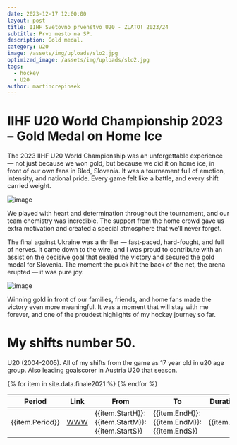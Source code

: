 ```yaml
---
date: 2023-12-17 12:00:00
layout: post
title: IIHF Svetovno prvenstvo U20 - ZLATO! 2023/24
subtitle: Prvo mesto na SP.
description: Gold medal.
category: u20
image: /assets/img/uploads/slo2.jpg
optimized_image: /assets/img/uploads/slo2.jpg
tags:
  - hockey
  - U20
author: martincrepinsek
---
```


# IIHF U20 World Championship 2023 – Gold Medal on Home Ice

The 2023 IIHF U20 World Championship was an unforgettable experience — not just because we won gold, but because we did it on home ice, in front of our own fans in Bled, Slovenia. It was a tournament full of emotion, intensity, and national pride. Every game felt like a battle, and every shift carried weight.

<img src="{{ site.baseurl }}/assets/img/uploads/slo3.jpg" alt="image">

We played with heart and determination throughout the tournament, and our team chemistry was incredible. The support from the home crowd gave us extra motivation and created a special atmosphere that we’ll never forget.

The final against Ukraine was a thriller — fast-paced, hard-fought, and full of nerves. It came down to the wire, and I was proud to contribute with an assist on the decisive goal that sealed the victory and secured the gold medal for Slovenia. The moment the puck hit the back of the net, the arena erupted — it was pure joy.

<img src="{{ site.baseurl }}/assets/img/uploads/slo1.jpg" alt="image">

Winning gold in front of our families, friends, and home fans made the victory even more meaningful. It was a moment that will stay with me forever, and one of the proudest highlights of my hockey journey so far.

# My shifts number 50.

U20 (2004-2005). All of my shifts from the game as 17 year old in u20 age group. Also leading goalscorer in Austria U20 that season.

<table>
  <thead>
    <tr>
      <th>Period</th>
      <th>Link</th>
      <th>From</th>
      <th>To</th>
      <th>Duration (s)</th>
      <th>Comment</th>
    </tr>
  </thead>
  <tbody>
  {% for item in site.data.finale2021 %}
    <tr>
      <td>{{item.Period}}</td>
      <td><a href="https://youtu.be/{{item.id}}?start={{item.Start}}&amp;end={{item.End}}">WWW</a></td>
      <td>{{item.StartH}}:{{item.StartM}}:{{item.StartS}}</td>
      <td>{{item.EndH}}:{{item.EndM}}:{{item.EndS}}</td>
      <td>{{item.Total}}</td>
      <td>{{item.Comment}}</td>
    </tr>
    {% endfor %}
  </tbody>
</table>
